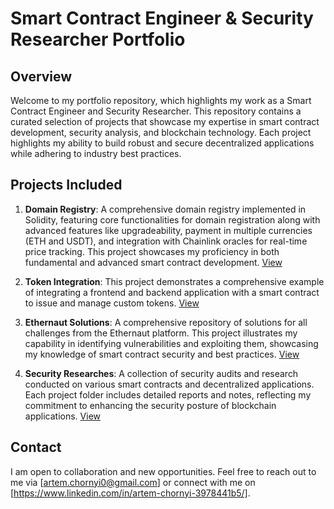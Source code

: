 # Smart Contract Engineer & Security Researcher Portfolio

## Overview

Welcome to my portfolio repository, which highlights my work as a Smart Contract Engineer and Security Researcher. This repository contains a curated selection of projects that showcase my expertise in smart contract development, security analysis, and blockchain technology. Each project highlights my ability to build robust and secure decentralized applications while adhering to industry best practices.

## Projects Included

1. **Domain Registry**: A comprehensive domain registry implemented in Solidity, featuring core functionalities for domain registration along with advanced features like upgradeability, payment in multiple currencies (ETH and USDT), and integration with Chainlink oracles for real-time price tracking. This project showcases my proficiency in both fundamental and advanced smart contract development. [View](https://github.com/artbyk/Solidity.Portfolio/tree/main/projects/domain_registry)

2. **Token Integration**: This project demonstrates a comprehensive example of integrating a frontend and backend application with a smart contract to issue and manage custom tokens. [View](https://github.com/artbyk/Solidity.Portfolio/tree/main/projects/token_integration)

3. **Ethernaut Solutions**: A comprehensive repository of solutions for all challenges from the Ethernaut platform. This project illustrates my capability in identifying vulnerabilities and exploiting them, showcasing my knowledge of smart contract security and best practices. [View](https://github.com/artbyk/Solidity.Portfolio/tree/main/projects/ethernaut) 

4. **Security Researches**: A collection of security audits and research conducted on various smart contracts and decentralized applications. Each project folder includes detailed reports and notes, reflecting my commitment to enhancing the security posture of blockchain applications. [View](https://github.com/artbyk/Solidity.Portfolio/tree/main/projects/security_reserches)

## Contact

I am open to collaboration and new opportunities. Feel free to reach out to me via [artem.chornyi0@gmail.com] or connect with me on [https://www.linkedin.com/in/artem-chornyi-3978441b5/].
